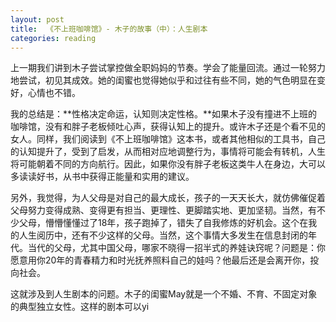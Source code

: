 ```yaml
---
layout: post
title:  《不上班咖啡馆》- 木子的故事（中）：人生剧本
categories: reading
---
```


上一期我们讲到木子尝试掌控做全职妈妈的节奏。学会了能量回流。通过一轮努力地尝试，初见其成效。她的闺蜜也觉得她似乎和过往有些不同，她的气色明显在变好，心情也不错。

我的总结是：**性格决定命运，认知则决定性格。**如果木子没有撞进不上班的咖啡馆，没有和胖子老板倾吐心声，获得认知上的提升。或许木子还是个看不见的女人。同样，我们阅读到《不上班咖啡馆》这本书，或者其他相似的工具书，自己的认知提升了，受到了启发，从而相对应地调整行为，事情将可能会有转机，人生将可能朝着不同的方向航行。因此，如果你没有胖子老板这类牛人在身边，大可以多读读好书，从书中获得正能量和实用的建议。

另外，我觉得，为人父母是对自己的最大成长，孩子的一天天长大，就仿佛催促着父母努力变得成熟、变得更有担当、更理性、更脚踏实地、更加坚韧。当然，有不少父母，懵懵懂懂过了18年，孩子跑掉了，错失了自我修炼的好机会。这个在我的人生阅历中，还有不少这样的父母。当然，这个事情大多发生在信息封闭的年代。当代的父母，尤其中国父母，哪家不晓得一招半式的养娃诀窍呢？问题是：你愿意用你20年的青春精力和时光抚养照料自己的娃吗？他最后还是会离开你，投向社会。

这就涉及到人生剧本的问题。木子的闺蜜May就是一个不婚、不育、不固定对象的典型独立女性。这样的剧本可以yi
<!--stackedit_data:
eyJoaXN0b3J5IjpbNDM0MTk5NDA0LDE1OTc1MDMxOV19
-->